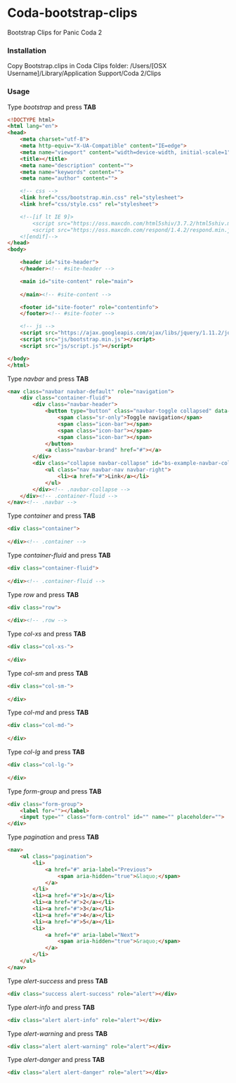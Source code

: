 # Coda-bootstrap-clips
Bootstrap Clips for Panic Coda 2

### Installation
Copy Bootstrap.clips in Coda Clips folder:
/Users/[OSX Username]/Library/Application Support/Coda 2/Clips

### Usage
Type *bootstrap* and press **TAB**
```html
<!DOCTYPE html>
<html lang="en">
<head>
	<meta charset="utf-8">
	<meta http-equiv="X-UA-Compatible" content="IE=edge">
	<meta name="viewport" content="width=device-width, initial-scale=1">
	<title></title>
	<meta name="description" content="">
	<meta name="keywords" content="">
	<meta name="author" content="">

	<!-- css -->
	<link href="css/bootstrap.min.css" rel="stylesheet">
	<link href="css/style.css" rel="stylesheet">

	<!--[if lt IE 9]>
		<script src="https://oss.maxcdn.com/html5shiv/3.7.2/html5shiv.min.js"></script>
		<script src="https://oss.maxcdn.com/respond/1.4.2/respond.min.js"></script>
	<![endif]-->
</head>
<body>

	<header id="site-header">
	</header><!-- #site-header -->

	<main id="site-content" role="main">
		
	</main><!-- #site-content -->

	<footer id="site-footer" role="contentinfo">
	</footer><!-- #site-footer -->

	<!-- js -->
	<script src="https://ajax.googleapis.com/ajax/libs/jquery/1.11.2/jquery.min.js"></script>
	<script src="js/bootstrap.min.js"></script>
	<script src="js/script.js"></script>

</body>
</html>
```

Type *navbar* and press **TAB**
```html
<nav class="navbar navbar-default" role="navigation">
	<div class="container-fluid">
		<div class="navbar-header">
			<button type="button" class="navbar-toggle collapsed" data-toggle="collapse" data-target="#bs-example-navbar-collapse-1">
				<span class="sr-only">Toggle navigation</span>
				<span class="icon-bar"></span>
				<span class="icon-bar"></span>
				<span class="icon-bar"></span>
			</button>
			<a class="navbar-brand" href="#"></a>
		</div>
		<div class="collapse navbar-collapse" id="bs-example-navbar-collapse-1">
			<ul class="nav navbar-nav navbar-right">
				<li><a href="#">Link</a></li>
			</ul>
		</div><!-- .navbar-collapse -->
	</div><!-- .container-fluid -->
</nav><!-- .navbar -->
```

Type *container* and press **TAB**
```html
<div class="container">
	
</div><!-- .container -->
```

Type *container-fluid* and press **TAB**
```html
<div class="container-fluid">
	
</div><!-- .container-fluid -->
```

Type *row* and press **TAB**
```html
<div class="row">
	
</div><!-- .row -->
```

Type *col-xs* and press **TAB**
```html
<div class="col-xs-">
	
</div>
```

Type *col-sm* and press **TAB**
```html
<div class="col-sm-">
	
</div>
```

Type *col-md* and press **TAB**
```html
<div class="col-md-">
	
</div>
```

Type *col-lg* and press **TAB**
```html
<div class="col-lg-">
	
</div>
```

Type *form-group* and press **TAB**
```html
<div class="form-group">
	<label for=""></label>
	<input type="" class="form-control" id="" name="" placeholder="">
</div>
```

Type *pagination* and press **TAB**
```html
<nav>
	<ul class="pagination">
		<li>
			<a href="#" aria-label="Previous">
				<span aria-hidden="true">&laquo;</span>
			</a>
		</li>
		<li><a href="#">1</a></li>
		<li><a href="#">2</a></li>
		<li><a href="#">3</a></li>
		<li><a href="#">4</a></li>
		<li><a href="#">5</a></li>
		<li>
			<a href="#" aria-label="Next">
				<span aria-hidden="true">&raquo;</span>
			</a>
		</li>
	</ul>
</nav>
```

Type *alert-success* and press **TAB**
```html
<div class="success alert-success" role="alert"></div>
```

Type *alert-info* and press **TAB**
```html
<div class="alert alert-info" role="alert"></div>
```

Type *alert-warning* and press **TAB**
```html
<div class="alert alert-warning" role="alert"></div>
```

Type *alert-danger* and press **TAB**
```html
<div class="alert alert-danger" role="alert"></div>
```

